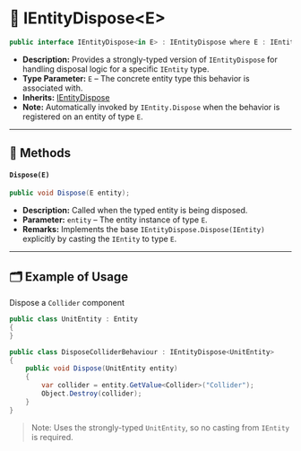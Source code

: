 #  🧩 IEntityDispose&lt;E&gt;

```csharp
public interface IEntityDispose<in E> : IEntityDispose where E : IEntity
```

- **Description:** Provides a strongly-typed version of `IEntityDispose` for handling disposal logic for a specific `IEntity` type.
- **Type Parameter:** `E` – The concrete entity type this behavior is associated with.
- **Inherits:** [IEntityDispose](IEntityDispose.md)
- **Note:** Automatically invoked by `IEntity.Dispose` when the behavior is registered on an entity of type `E`.

---

## 🏹 Methods

#### `Dispose(E)`

```csharp
public void Dispose(E entity);
```

- **Description:** Called when the typed entity is being disposed.
- **Parameter:** `entity` – The entity instance of type `E`.
- **Remarks:** Implements the base `IEntityDispose.Dispose(IEntity)` explicitly by casting the `IEntity` to type `E`.

---

## 🗂 Example of Usage

Dispose a `Collider` component

```csharp
public class UnitEntity : Entity
{
}
```

```csharp
public class DisposeColliderBehaviour : IEntityDispose<UnitEntity>
{
    public void Dispose(UnitEntity entity)
    {
        var collider = entity.GetValue<Collider>("Collider");
        Object.Destroy(collider);
    }
}
```

> Note: Uses the strongly-typed `UnitEntity`, so no casting from `IEntity` is required.
